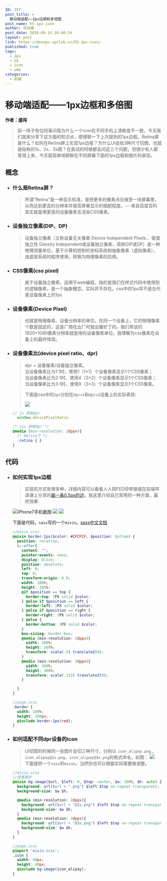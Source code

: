 ```yaml
---
ID: 357
post_title: >
  移动端适配——1px边框和多倍图
post_name: h5-1px-icon
author: 邓冰寒
post_date: 2018-09-14 16:40:34
layout: post
link: https://devops.vpclub.cn/h5-1px-icon/
published: true
tags:
  - 1px
  - h5
  - icon
  - web
categories:
  - 前端
---
```



# 移动端适配——1px边框和多倍图
**作者：盛闯**
  
> 前一阵子有位同事问我为什么一个icon在不同手机上清晰度不一致，今天我们就来分享下这方面的知识点，顺便聊一下上次提到的1px边框。Retina屏是什么？如何在Retina屏上实现1px边框？为什么UI会给3种尺寸切图，也就是俗称的1x、2x、3x图？在面试的时候都会问这三个问题，但很少有人都答得上来，今天就简单地聊聊在不同屏幕下面的1px边框和图片的表现。  

## 概念
- ### 什么是Retina屏？  
  > 所谓“Retina”是一种显示标准，是把更多的像素点压缩至一块屏幕里，从而达到更高的分辨率并提高屏幕显示的细腻程度。---来自百度百科  
  >其实就是用更高的设备像素去渲染CSS像素。

- ### 设备独立像素(DIP、DP) 
  > 设备独立像素（又称设备无关像素 Device Independent Pixels 、密度独立性 Density Independent或设备独立像素，简称DIP或DP）是一种物理测量单位，基于计算机控制的坐标系统和抽象像素（虚拟像素），由底层系统的程序使用，转换为物理像素的应用。

- ### CSS像素(css pixel)
  > 属于设备独立像素。适用于web编程，指的是我们在样式代码中使用到的逻辑像素，是一个抽象概念，实际并不存在。css中的1px并不是总代表设备像素上的1px

- ### 设备像素(Device Pixel)
  > 也就是物理像素。设备分辨率的单位。在同一个设备上，它的物理像素个数是固定的，这是厂商在出厂时就设置好了的。我们常说的1920×1080像素分辨率就是用的设备像素单位。我理解为css像素在设备上的最终体现。

- ### 设备像素比(device pixel ratio、dpr)
  > dpr = 设备像素/设备独立像素。  
  当设备像素比为1:1时，使用1（1×1）个设备像素显示1个CSS像素；  
  当设备像素比为2:1时，使用4（2×2）个设备像素显示1个CSS像素；  
  当设备像素比为3:1时，使用9（3×3）个设备像素显示1个CSS像素。  

  > 下面是css中的`2px`分别在`dpr=1`和`dpr=2`设备上的实际表现:  
  >
  > ![](../images/h5-1px-icon/dpr.png)


  > 
  ```javascript
  // js 获取dpr
    window.devicePixelRatio
  ```

  ```css
  /* css 获取dpr */
  @media (min-resolution: 2dppx){
    /* Retina下 */
    .retina { }
  }
  ```
  
## 代码

  - ### 如何实现1px边框
    > 实现的方式有很多种，详细内容可以看看人人网FED@李银城在前端早读课上分享的[画一条0.5px的边](https://mp.weixin.qq.com/s?__biz=MjM5MTA1MjAxMQ==&mid=2651228133&idx=1&sn=144fc8e194d362a3be77b300bf50acae&chksm=bd495e618a3ed777d6dff17e7dc2f72f302d215e9d9f543105add3a8d7da1bd66c4ecb387308&scene=21#wechat_redirect)。我这里介绍自己常用的一种方案，最终效果:
    
    ![iPhone7手机截图](../images/h5-1px-icon/border-1px.png)
    ![](../images/h5-1px-icon/border-1px-chrome2.png)
    ![](../images/h5-1px-icon/border-1px-chrome1.png)

    下面是代码，`sass`写的一个`mixin`。[sass中文文档](https://www.sass.hk/docs/)
    ```scss
    //mixin.scss
    @mixin border-1px($color: #CFCFCF, $position: bottom) {
      position: relative;
      &::after{
        content: "";
        pointer-events: none;
        display: block;
        position: absolute;
        left: 0;
        top: 0;
        transform-origin: 0 0;
        width: 100%;
        height: 100%;
        @if $position == top {
          border-top: 1PX solid $color;
        } @else if $position == left {
          border-left: 1PX solid $color;
        } @else if $position == right {
          border-right: 1PX solid $color;
        } @else {
          border-bottom: 1PX solid $color;
        }
        box-sizing: border-box;
        @media (min-resolution: 2dppx){
          width: 200%;
          height: 200%;
          transform: scale(.5) translateZ(0);
        }
        @media (min-resolution: 3dppx){
          width: 300%;
          height: 300%;
          transform: scale(.333) translateZ(0);
        }

      }
    }

    //page.scss
    .border {
      width: 100%;
      height: 100px;
      @include border-1px(red);
    }
    ```

  - ### 如何适配不同dpr设备的icon
  
    > UI切图的时候同一张图片会切三种尺寸，分别以 `icon_alipay.png` 、`icon_alipay@2x.png`、`icon_alipay@3x.png`的格式命名，如图：
    ![](../images/h5-1px-icon/retina-icon-eg.jpg)  
    下面提供一个`sass`的`mixin`。当然你也可以根据实际需要做调整。

    ```scss
    //mixin.scss
    //背景图片
    @mixin bg-image($url, $left: 0, $top: center, $w: 100%, $h: auto) {
      background: url($url + ".png") $left $top no-repeat transparent;
      background-size: $w $h;

      @media (min-resolution: 2dppx){
        background: url($url + "@2x.png") $left $top no-repeat transparent;
        background-size: $w $h;
      }
      @media (min-resolution: 3dppx){
        background: url($url + "@3x.png") $left $top no-repeat transparent;
        background-size: $w $h;
      }
    }

    //page.scss
    @import 'mixin.scss';
    .icon {
      width: 40px;
      height: 40px;
      @include bg-image(icon_alipay);
    }
    ```



